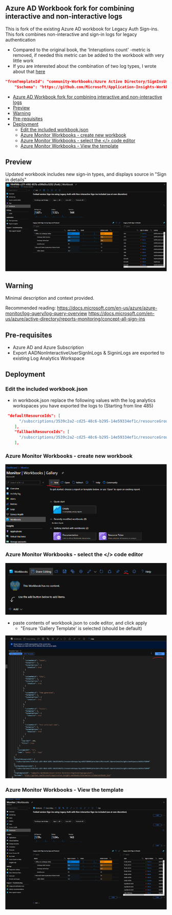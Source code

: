 ## Azure AD Workbook fork for combining interactive and non-interactive logs 
This is fork of the existing Azure AD workbook for Legacy Auth Sign-ins. This fork combines  non-interactive and sign-in logs for legacy authentication
- Compared to the original book, the 'Interuptions count' -metric is removed, if needed this metric can be added to the workbook with very little work 
- If you are interested about the combination of two log types, I wrote about that [here]([https://](https://securecloud.blog/2021/01/11/log-analytics-normalizing-different-data-types-for-analytics/)) 

```json
"fromTemplateId": "community-Workbooks/Azure Active Directory/SignInsUsingLegacyAuth",
    "$schema": "https://github.com/Microsoft/Application-Insights-Workbooks/blob/master/schema/workbook.json"
```
- [Azure AD Workbook fork for combining interactive and non-interactive logs](#azure-ad-workbook-fork-for-combining-interactive-and-non-interactive-logs)
- [Preview](#preview)
- [Warning](#warning)
- [Pre-requisites](#pre-requisites)
- [Deployment](#deployment)
  - [Edit the included workbook.json](#edit-the-included-workbookjson)
  - [Azure Monitor Workbooks -  create new workbook](#azure-monitor-workbooks----create-new-workbook)
  - [Azure Monitor Workbooks - select the </> code editor](#azure-monitor-workbooks---select-the--code-editor)
  - [Azure Monitor Workbooks - View the template](#azure-monitor-workbooks---view-the-template)
## Preview
Updated workbook includes new sign-in types, and displays source in "Sign in details"
![img](img/top.png)

## Warning
Minimal description and context provided.

Recommended reading:
https://docs.microsoft.com/en-us/azure/azure-monitor/log-query/log-query-overview
https://docs.microsoft.com/en-us/azure/active-directory/reports-monitoring/concept-all-sign-ins


## Pre-requisites
- Azure AD and Azure Subscription
- Export AADNonInteractiveUserSignInLogs & SigninLogs are exported to existing Log Analytics Workspace
  
## Deployment

### Edit the included workbook.json
- in workbook.json replace the following values with the log analytics workspaces you have exported the logs to (Starting from line 485)
```json
 "defaultResourceIds": [
      "/subscriptions/3539c2a2-cd25-48c6-b295-14e59334ef1c/resourceGroups/rg-m365758644/providers/Microsoft.OperationalInsights/workspaces/m365x758644",
    ],
    "fallbackResourceIds": [
      "/subscriptions/3539c2a2-cd25-48c6-b295-14e59334ef1c/resourceGroups/rg-m365758644/providers/Microsoft.OperationalInsights/workspaces/m365x758644",
    ],
``` 
### Azure Monitor Workbooks -  create new workbook
![img](img/monitor-new.png)
### Azure Monitor Workbooks - select the </> code editor
![img](img/monitor-new-2.png)
- paste contents of workbook.json to code editor, and click apply
  - "Ensure 'Gallery Template' is selected (should be default)
  
![img](img/monitor-new-3.png)
### Azure Monitor Workbooks - View the template
![img](img/monitor-new-4.png)
